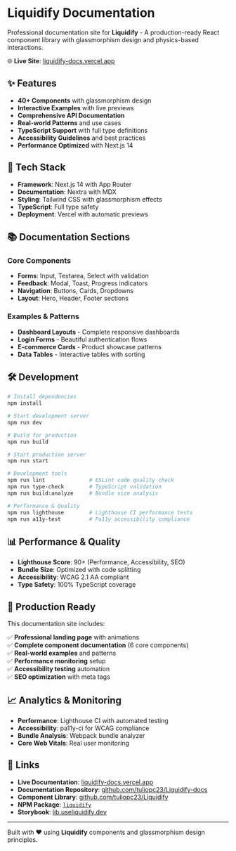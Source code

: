 # Liquidify Documentation

Professional documentation site for **Liquidify** - A production-ready React component library with glassmorphism design and physics-based interactions.

🌐 **Live Site**: [liquidify-docs.vercel.app](https://liquidify-docs.vercel.app)

## ✨ Features

- **40+ Components** with glassmorphism design
- **Interactive Examples** with live previews
- **Comprehensive API Documentation**
- **Real-world Patterns** and use cases
- **TypeScript Support** with full type definitions
- **Accessibility Guidelines** and best practices
- **Performance Optimized** with Next.js 14

## 🚀 Tech Stack

- **Framework**: Next.js 14 with App Router
- **Documentation**: Nextra with MDX
- **Styling**: Tailwind CSS with glassmorphism effects
- **TypeScript**: Full type safety
- **Deployment**: Vercel with automatic previews

## 📚 Documentation Sections

### Core Components
- **Forms**: Input, Textarea, Select with validation
- **Feedback**: Modal, Toast, Progress indicators
- **Navigation**: Buttons, Cards, Dropdowns
- **Layout**: Hero, Header, Footer sections

### Examples & Patterns
- **Dashboard Layouts** - Complete responsive dashboards
- **Login Forms** - Beautiful authentication flows
- **E-commerce Cards** - Product showcase patterns
- **Data Tables** - Interactive tables with sorting

## 🛠️ Development

```bash
# Install dependencies
npm install

# Start development server
npm run dev

# Build for production
npm run build

# Start production server
npm run start

# Development tools
npm run lint              # ESLint code quality check
npm run type-check        # TypeScript validation
npm run build:analyze     # Bundle size analysis

# Performance & Quality
npm run lighthouse        # Lighthouse CI performance tests
npm run a11y-test         # Pa11y accessibility compliance
```

## 📊 Performance & Quality

- **Lighthouse Score**: 90+ (Performance, Accessibility, SEO)
- **Bundle Size**: Optimized with code splitting
- **Accessibility**: WCAG 2.1 AA compliant
- **Type Safety**: 100% TypeScript coverage

## 🎯 Production Ready

This documentation site includes:

✅ **Professional landing page** with animations  
✅ **Complete component documentation** (6 core components)  
✅ **Real-world examples** and patterns  
✅ **Performance monitoring** setup  
✅ **Accessibility testing** automation  
✅ **SEO optimization** with meta tags  

## 📈 Analytics & Monitoring

- **Performance**: Lighthouse CI with automated testing
- **Accessibility**: pa11y-ci for WCAG compliance
- **Bundle Analysis**: Webpack bundle analyzer
- **Core Web Vitals**: Real user monitoring

## 🔗 Links

- **Live Documentation**: [liquidify-docs.vercel.app](https://liquidify-docs.vercel.app)
- **Documentation Repository**: [github.com/tuliopc23/Liquidify-docs](https://github.com/tuliopc23/Liquidify-docs)
- **Component Library**: [github.com/tuliopc23/Liquidify](https://github.com/tuliopc23/Liquidify)
- **NPM Package**: [`liquidify`](https://www.npmjs.com/package/liquidify)
- **Storybook**: [lib.useliquidify.dev](https://lib.useliquidify.dev/)

---

Built with ❤️ using **Liquidify** components and glassmorphism design principles.
